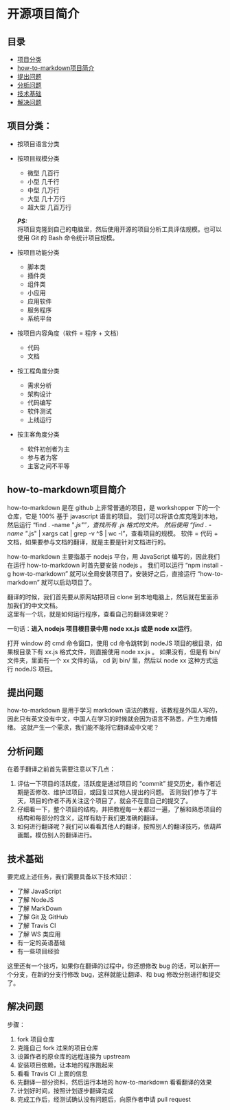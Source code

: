 # 开源项目简介

## 目录
-  [项目分类](README.md#项目分类)
-  [how-to-markdown项目简介](README.md#how-to-markdown项目简介)
-  [提出问题](README.md#提出问题)
-  [分析问题](README.md#分析问题)
-  [技术基础](README.md#技术基础)
-  [解决问题](README.md#解决问题)

## 项目分类：
- 按项目语言分类
- 按项目规模分类
  - 微型 几百行
  - 小型 几千行
  - 中型 几万行
  - 大型 几十万行
  - 超大型 几百万行
  
  ***PS:***  
  将项目克隆到自己的电脑里，然后使用开源的项目分析工具评估规模。也可以使用 Git 的 Bash 命令统计项目规模。

- 按项目功能分类
  - 脚本类
  - 插件类
  - 组件类
  - 小应用
  - 应用软件
  - 服务程序
  - 系统平台
- 按项目内容角度（软件 = 程序 + 文档）
  - 代码
  - 文档
- 按工程角度分类
  - 需求分析
  - 架构设计
  - 代码编写
  - 软件测试
  - 上线运行
- 按主客角度分类
  - 软件初创者为主
   - 参与者为客
   - 主客之间不平等
   
## how-to-markdown项目简介
how-to-markdown 是在 github 上非常普通的项目，是 workshopper 下的一个仓库，它是 100% 基于 javascript 语言的项目。
我们可以将该仓库克隆到本地，然后运行 “find . -name "*.js"”，查找所有 .js 格式的文件。
然后使用 “find . -name "*.js" | xargs cat | grep -v ^$ | wc -l”，查看项目的规模。
软件 = 代码 + 文档，如果要参与文档的翻译，就是主要是针对文档进行的。

how-to-markdown 主要指基于 nodejs 平台，用 JavaScript 编写的，因此我们在运行 how-to-markdown 时首先要安装 nodejs 。
我们可以运行 “npm install -g how-to-markdown” 就可以全局安装项目了。安装好之后，直接运行 “how-to-markdown” 
就可以启动项目了。  

翻译的时候，我们首先要从原网站把项目 clone 到本地电脑上，然后就在里面添加我们的中文文档。  
这里有一个坑，就是如何运行程序，查看自己的翻译效果呢？

一句话：**进入 nodejs 项目根目录中用 node xx.js 或是 node xx运行**。
  
打开 window 的 cmd 命令窗口，使用 cd 命令跳转到 nodeJS 项目的根目录，如果根目录下有 xx.js 格式文件，则直接使用 node xx.js 。
如果没有，但是有 bin/ 文件夹，里面有一个 xx 文件的话， cd 到 bin/ 里，然后以 node xx 这种方式运行 nodeJS 项目。

## 提出问题
how-to-markdown 是用于学习 markdown 语法的教程，该教程是外国人写的，因此只有英文没有中文，中国人在学习的时候就会因为语言不熟悉，产生为难情绪。
这就产生一个需求，我们能不能将它翻译成中文呢？

## 分析问题
在着手翻译之前首先需要注意以下几点：

1. 评估一下项目的活跃度，活跃度是通过项目的 “commit” 提交历史，看作者近期是否修改、维护过项目，或回复过其他人提出的问题。
    否则我们参与了半天，项目的作者不再关注这个项目了，就会不在意自己的提交了。   
2. 仔细看一下，整个项目的结构，并把教程每一关都过一遍，了解和熟悉项目的结构和每部分的含义，这样有助于我们更准确的翻译。
3. 如何进行翻译呢？我们可以看看其他人的翻译，按照别人的翻译技巧，依葫芦画瓢，模仿别人的翻译进行。

## 技术基础
要完成上述任务，我们需要具备以下技术知识：
- 了解 JavaScript
- 了解 NodeJS
- 了解 MarkDown
- 了解 Git 及 GitHub
- 了解 Travis CI
- 了解 WS 类应用
- 有一定的英语基础
- 有一些项目经验

这里还有一个技巧，如果你在翻译的过程中，你还想修改 bug 的话，可以新开一个分支，在新的分支行修改 bug，这样就能让翻译、和 bug 修改分别进行和提交了。

## 解决问题
步骤：  
1. fork 项目仓库
2. 克隆自己 fork 过来的项目仓库
3. 设置作者的原仓库的远程连接为 upstream 
4. 安装项目依赖，让本地的程序跑起来
5. 看看 Travis CI 上面的信息
6. 先翻译一部分资料，然后运行本地的 how-to-markdown 看看翻译的效果
7. 计划好时间，按照计划逐步翻译完成
8. 完成工作后，经测试确认没有问题后，向原作者申请 pull request